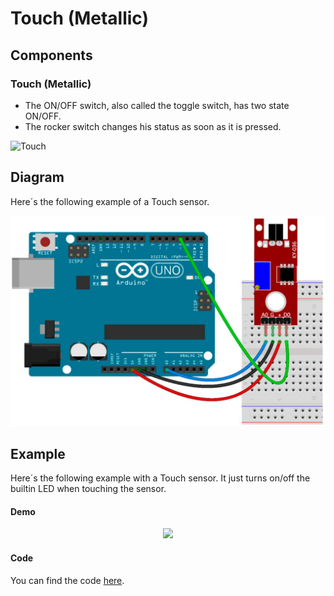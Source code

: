 # Touch (Metallic)

## Components 
### Touch (Metallic)

* The ON/OFF switch, also called the toggle switch, has two state ON/OFF.
* The rocker switch changes his status as soon as it is pressed.

<img title="Touch" src="https://i1.wp.com/www.arduiner.com/wp-content/uploads/2017/07/14715-default-caption.jpg?resize=300%2C287&ssl=1" width=200/>

## Diagram

Here´s the following example of a Touch sensor.

![Touch diagram](./img/Touch_diagram.png)

## Example

Here´s the following example with a Touch sensor. It just turns on/off the builtin LED when touching the sensor.

#### Demo
<p align="center"><img src="./img/Touch_demo.gif"/></p>

#### Code

You can find the code [here](./Touch.ino).
